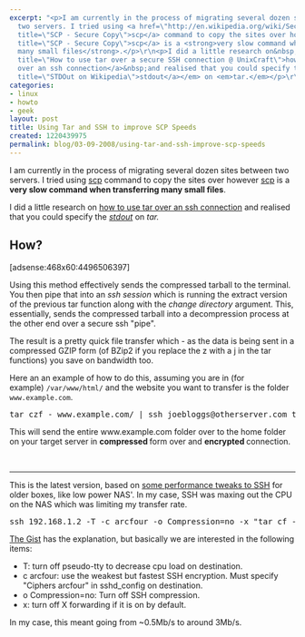 ```yaml
---
excerpt: "<p>I am currently in the process of migrating several dozen sites between
  two servers. I tried using <a href=\"http://en.wikipedia.org/wiki/Secure_copy\"
  title=\"SCP - Secure Copy\">scp</a> command to copy the sites over however <a href=\"http://en.wikipedia.org/wiki/Secure_copy\"
  title=\"SCP - Secure Copy\">scp</a> is a <strong>very slow command when transferring
  many small files</strong>.</p>\r\n<p>I did a little research on&nbsp;<a href=\"http://www.cyberciti.biz/faq/howto-use-tar-command-through-network-over-ssh-session/\"
  title=\"How to use tar over a secure SSH connection @ UnixCraft\">how to use tar
  over an ssh connection</a>&nbsp;and realised that you could specify the <em><a href=\"http://en.wikipedia.org/wiki/Standard_streams#Standard_output_.28stdout.29\"
  title=\"STDOut on Wikipedia\">stdout</a></em> on <em>tar.</em></p>\r\n"
categories:
- linux
- howto
- geek
layout: post
title: Using Tar and SSH to improve SCP Speeds
created: 1220439975
permalink: blog/03-09-2008/using-tar-and-ssh-improve-scp-speeds
---
```

<p>I am currently in the process of migrating several dozen sites between two servers. I tried using <a href="http://en.wikipedia.org/wiki/Secure_copy" title="SCP - Secure Copy">scp</a> command to copy the sites over however <a href="http://en.wikipedia.org/wiki/Secure_copy" title="SCP - Secure Copy">scp</a> is a <strong>very slow command when transferring many small files</strong>.</p>
<p>I did a little research on&nbsp;<a href="http://www.cyberciti.biz/faq/howto-use-tar-command-through-network-over-ssh-session/" title="How to use tar over a secure SSH connection @ UnixCraft">how to use tar over an ssh connection</a>&nbsp;and realised that you could specify the <em><a href="http://en.wikipedia.org/wiki/Standard_streams#Standard_output_.28stdout.29" title="STDOut on Wikipedia">stdout</a></em> on <em>tar.</em></p>
<!--break-->
<h2>How?</h2>
<p>[adsense:468x60:4496506397]</p>
<p>Using this method effectively sends the compressed tarball to the terminal. You then pipe that into an <em>ssh session</em> which is running the extract version of the previous tar function along with the <em>change directory</em>&nbsp;argument. This, essentially, sends the compressed tarball into a decompression process at the other end over a secure ssh &quot;pipe&quot;.</p>
<p>The result is a pretty quick file transfer which - as the data is being sent in a compressed GZIP form (of BZip2 if you replace the z with a j in the tar functions) you save on bandwidth too.</p>
<p>Here an an example of how to do this, assuming you are in (for example)&nbsp;<code>/var/www/html/</code> and the website you want to transfer is the folder <code>www.example.com</code>.</p>
<pre language="bash">
tar czf - www.example.com/ | ssh joebloggs@otherserver.com tar xzf - -C ~/</pre>
<p>This will send the entire www.example.com folder over to the home folder on your target server in <strong>compressed </strong>form over and <strong>encrypted </strong>connection.</p>
<p>&nbsp;</p>
<hr />
<p>This is the latest version, based on <a href="https://gist.github.com/KartikTalwar/4393116">some performance tweaks to SSH</a> for older boxes, like low power NAS'. In my case, SSH was maxing out the CPU on the NAS which was limiting my transfer rate.</p>
<pre language="bash">
ssh 192.168.1.2 -T -c arcfour -o Compression=no -x "tar cf - /remote/path" | tar xf - -C .
</pre>
<p><a href="https://gist.github.com/KartikTalwar/4393116">The Gist</a> has the explanation, but basically we are interested in the following items:</p>
<ul>
<li>T: turn off pseudo-tty to decrease cpu load on destination.</li>
<li>c arcfour: use the weakest but fastest SSH encryption. Must specify "Ciphers arcfour" in sshd_config on destination.</li>
<li>o Compression=no: Turn off SSH compression.</li>
<li>x: turn off X forwarding if it is on by default.</li>
</ul>
<p>In my case, this meant going from ~0.5Mb/s to around 3Mb/s.</p>
